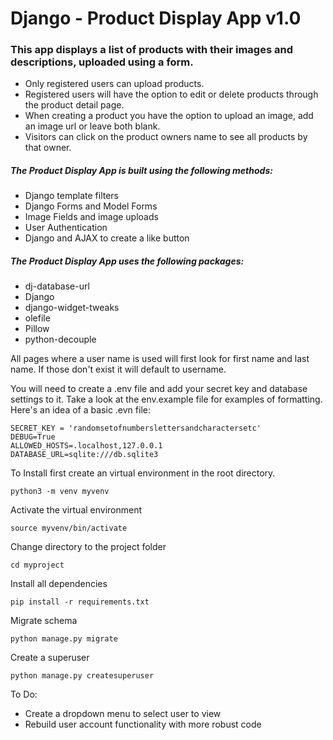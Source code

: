 # Django - Product Display App v1.0

### This app displays a list of products with their images and descriptions, uploaded using a form.

* Only registered users can upload products.
* Registered users will have the option to edit or delete products through the product detail page.
* When creating a product you have the option to upload an image, add an image url or leave both blank.
* Visitors can click on the product owners name to see all products by that owner.

##### The Product Display App is built using the following methods:

* Django template filters
* Django Forms and Model Forms
* Image Fields and image uploads
* User Authentication
* Django and AJAX to create a like button

##### The Product Display App uses the following packages:

* dj-database-url
* Django
* django-widget-tweaks
* olefile
* Pillow
* python-decouple

All pages where a user name is used will first look for first name and last name.  If those don't exist it will default to username.

You will need to create a .env file and add your secret key and database settings to it.  Take a look at the env.example file for examples of formatting.  Here's an idea of a basic .evn file:

```
SECRET_KEY = 'randomsetofnumberslettersandcharactersetc'
DEBUG=True
ALLOWED_HOSTS=.localhost,127.0.0.1
DATABASE_URL=sqlite:///db.sqlite3
```

To Install first create an virtual environment in the root directory.

```django
python3 -m venv myvenv
```
Activate the virtual environment

```django
source myvenv/bin/activate
```

Change directory to the project folder

```django
cd myproject
```

Install all dependencies

```django
pip install -r requirements.txt
```

Migrate schema

```django
python manage.py migrate
```

Create a superuser

```django
python manage.py createsuperuser
```

To Do:
* Create a dropdown menu to select user to view
* Rebuild user account functionality with more robust code
